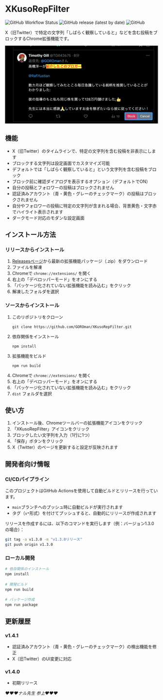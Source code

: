 # XKusoRepFilter

![GitHub Workflow Status](https://img.shields.io/github/actions/workflow/status/GOROman/XKusoRepFilter/build.yml?branch=main)
![GitHub release (latest by date)](https://img.shields.io/github/v/release/GOROman/XKusoRepFilter)
![GitHub](https://img.shields.io/github/license/GOROman/XKusoRepFilter)

X（旧Twitter）で特定の文字列「しばらく観察していると」などを含む投稿をブロックするChrome拡張機能です。

![alt text](docs/image.png)

## 機能

- X（旧Twitter）のタイムラインで、特定の文字列を含む投稿を非表示にします
- ブロックする文字列は設定画面でカスタマイズ可能
- デフォルトでは「しばらく観察していると」という文字列を含む投稿をブロック
- ブロック前に確認ダイアログを表示するオプション（デフォルトでON）
- 自分の投稿とフォロワーの投稿はブロックされません
- 認証済みアカウント（青・黄色・グレーのチェックマーク）の投稿はブロックされません
- 自分やフォロワーの投稿に特定の文字列が含まれる場合、背景黄色・文字赤でハイライト表示されます
- ダークモード対応のモダンな設定画面

## インストール方法

### リリースからインストール

1. [Releasesページ](https://github.com/GOROman/XKusoRepFilter/releases)から最新の拡張機能パッケージ（.zip）をダウンロード
2. ファイルを解凍
3. Chromeで `chrome://extensions/` を開く
4. 右上の「デベロッパーモード」をオンにする
5. 「パッケージ化されていない拡張機能を読み込む」をクリック
6. 解凍したフォルダを選択

### ソースからインストール

1. このリポジトリをクローン
   ```
   git clone https://github.com/GOROman/XKusoRepFilter.git
   ```
2. 依存関係をインストール
   ```
   npm install
   ```
3. 拡張機能をビルド
   ```
   npm run build
   ```
4. Chromeで `chrome://extensions/` を開く
5. 右上の「デベロッパーモード」をオンにする
6. 「パッケージ化されていない拡張機能を読み込む」をクリック
7. `dist` フォルダを選択

## 使い方

1. インストール後、Chromeツールバーの拡張機能アイコンをクリック
2. 「XKusoRepFilter」アイコンをクリック
3. ブロックしたい文字列を入力（1行に1つ）
4. 「保存」ボタンをクリック
5. X（Twitter）のページを更新すると設定が反映されます

## 開発者向け情報

### CI/CDパイプライン

このプロジェクトはGitHub Actionsを使用して自動ビルドとリリースを行っています。

- `main`ブランチへのプッシュ時に自動ビルドが実行されます
- タグ（`v*`形式）を付けてプッシュすると、自動的にリリースが作成されます

リリースを作成するには、以下のコマンドを実行します（例：バージョン1.3.0の場合）：

```bash
git tag -a v1.3.0 -m "v1.3.0リリース"
git push origin v1.3.0
```

### ローカル開発

```bash
# 依存関係のインストール
npm install

# 開発ビルド
npm run build

# パッケージ作成
npm run package
```

## 更新履歴

### v1.4.1
- 認証済みアカウント（青・黄色・グレーのチェックマーク）の検出機能を修正
- X（旧Twitter）のUI変更に対応

### v1.4.0
- 初期リリース

_❤️❤️❤️ナル先生 参上❤️❤️❤️_

